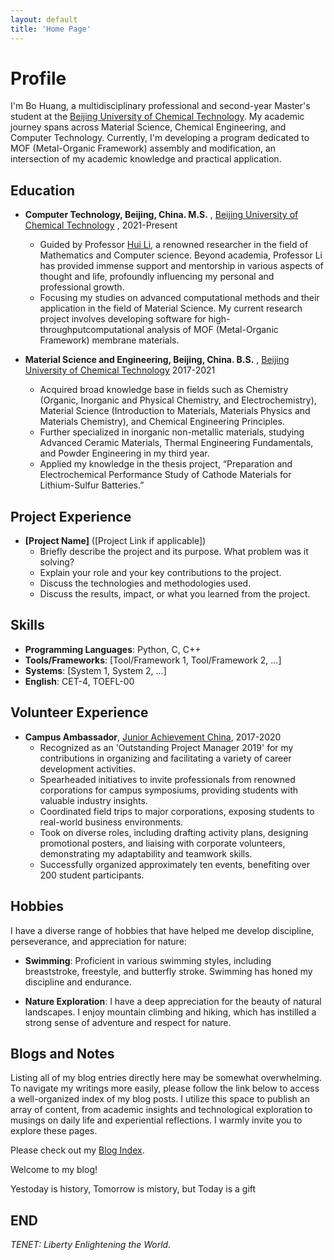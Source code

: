 ```yaml
---
layout: default
title: 'Home Page' 
---
```


# Profile

I'm Bo Huang, a multidisciplinary professional and second-year Master's student at the [Beijing University of Chemical Technology](https://www.buct.edu.cn/). My academic journey spans across Material Science, Chemical Engineering, and Computer Technology. Currently, I'm developing a program dedicated to MOF (Metal-Organic Framework) assembly and modification, an intersection of my academic knowledge and practical application.

## Education

- **Computer Technology, Beijing, China. M.S.** , [Beijing University of Chemical Technology](https://www.buct.edu.cn/) , 2021-Present
  - Guided by Professor [Hui Li](http://www.whoeveryou.com/), a renowned researcher in the field of Mathematics and Computer science. Beyond academia, Professor Li has provided immense support and mentorship in various aspects of thought and life, profoundly influencing my personal and professional growth.
  - Focusing my studies on advanced computational methods and their application in the field of Material Science. My current research project involves developing software for high-throughputcomputational analysis of MOF (Metal-Organic Framework) membrane materials.

- **Material Science and Engineering, Beijing, China. B.S.** , [Beijing University of Chemical Technology](https://www.buct.edu.cn/)  2017-2021
  - Acquired broad knowledge base in fields such as Chemistry (Organic, Inorganic and Physical Chemistry, and Electrochemistry), Material Science (Introduction to Materials, Materials Physics and Materials Chemistry), and Chemical Engineering Principles.
  - Further specialized in inorganic non-metallic materials, studying Advanced Ceramic Materials, Thermal Engineering Fundamentals, and Powder Engineering in my third year.
  - Applied my knowledge in the thesis project, “Preparation and Electrochemical Performance Study of Cathode Materials for Lithium-Sulfur Batteries.”

## Project Experience

- **[Project Name]** ([Project Link if applicable])
  - Briefly describe the project and its purpose. What problem was it solving?
  - Explain your role and your key contributions to the project.
  - Discuss the technologies and methodologies used.
  - Discuss the results, impact, or what you learned from the project.

## Skills

- **Programming Languages**: Python, C, C++
- **Tools/Frameworks**: [Tool/Framework 1, Tool/Framework 2, ...]
- **Systems**: [System 1, System 2, ...]
- **English**: CET-4, TOEFL-00

## Volunteer Experience

- **Campus Ambassador**, [Junior Achievement China](https://www.jachina.org/), 2017-2020
  - Recognized as an 'Outstanding Project Manager 2019' for my contributions in organizing and facilitating a variety of career development activities.
  - Spearheaded initiatives to invite professionals from renowned corporations for campus symposiums, providing students with valuable industry insights.
  - Coordinated field trips to major corporations, exposing students to real-world business environments.
  - Took on diverse roles, including drafting activity plans, designing promotional posters, and liaising with corporate volunteers, demonstrating my adaptability and teamwork skills.
  - Successfully organized approximately ten events, benefiting over 200 student participants.

## Hobbies

I have a diverse range of hobbies that have helped me develop discipline, perseverance, and appreciation for nature:

- **Swimming**: Proficient in various swimming styles, including breaststroke, freestyle, and butterfly stroke. Swimming has honed my discipline and endurance.

- **Nature Exploration**: I have a deep appreciation for the beauty of natural landscapes. I enjoy mountain climbing and hiking, which has instilled a strong sense of adventure and respect for nature.

## Blogs and Notes

Listing all of my blog entries directly here may be somewhat overwhelming. To navigate my writings more easily, please follow the link below to access a well-organized index of my blog posts. I utilize this space to publish an array of content, from academic insights and technological exploration to musings on daily life and experiential reflections. I warmly invite you to explore these pages.

Please check out my [Blog Index](/blog_index.html).

Welcome to my blog!

Yestoday is history, Tomorrow is mistory, but Today is a gift

## END

*TENET: Liberty Enlightening the World.*